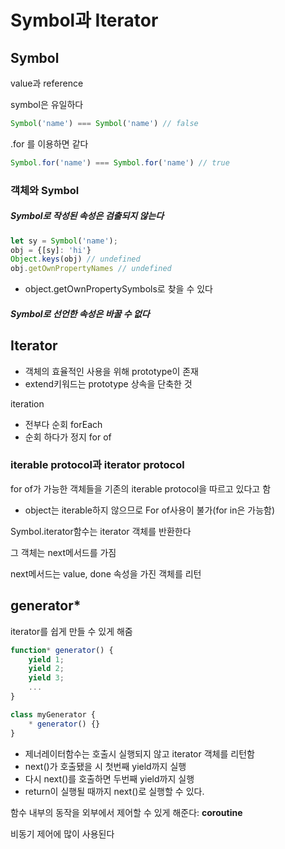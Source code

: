 # Symbol과 Iterator

## Symbol

value과 reference

symbol은 유일하다

```javascript
Symbol('name') === Symbol('name') // false
```

.for 를 이용하면 같다

```javascript
Symbol.for('name') === Symbol.for('name') // true
```

### 객체와 Symbol

##### Symbol로 작성된 속성은 검출되지 않는다

```javascript
let sy = Symbol('name');
obj = {[sy]: 'hi'}
Object.keys(obj) // undefined
obj.getOwnPropertyNames // undefined
```

* object.getOwnPropertySymbols로 찾을 수 있다

##### Symbol로 선언한 속성은 바꿀 수 없다

## Iterator

* 객체의 효율적인 사용을 위해 prototype이 존재
* extend키워드는 prototype 상속을 단축한 것

iteration

* 전부다 순회 forEach
* 순회 하다가 정지 for of

### iterable protocol과 iterator protocol

for of가 가능한 객체들을 기존의 iterable protocol을 따르고 있다고 함

* object는 iterable하지 않으므로 For of사용이 불가(for in은 가능함)

Symbol.iterator함수는 iterator 객체를 반환한다

그 객체는 next메서드를 가짐

next메서드는 value, done 속성을 가진 객체를 리턴

## generator*

iterator를 쉽게 만들 수 있게 해줌

```javascript
function* generator() {
    yield 1;
    yield 2;
    yield 3;
    ...
}

class myGenerator {
    * generator() {}
}
```

* 제너레이터함수는 호출시 실행되지 않고 iterator 객체를 리턴함
* next()가 호출됐을 시 첫번째 yield까지 실행
* 다시 next()를 호출하면 두번째 yield까지 실행
* return이 실행될 때까지 next()로 실행할 수 있다.

함수 내부의 동작을 외부에서 제어할 수 있게 해준다: **coroutine**

비동기 제어에 많이 사용된다

